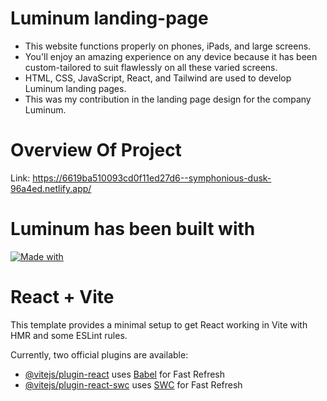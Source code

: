 # Luminum landing-page

* This website functions properly on phones, iPads, and large screens.
* You'll enjoy an amazing experience on any device because it has been custom-tailored to suit flawlessly on all these varied screens.
* HTML, CSS, JavaScript, React, and Tailwind are used to develop Luminum landing pages.
*  This was my contribution in the landing page design for the company Luminum.

# Overview Of Project
Link: https://6619ba510093cd0f11ed27d6--symphonious-dusk-96a4ed.netlify.app/

# Luminum has been built with 
[![Made with](https://skillicons.dev/icons?i=js,html,vite,css,react,tailwind)](https://skillicons.dev)

# React + Vite

This template provides a minimal setup to get React working in Vite with HMR and some ESLint rules.

Currently, two official plugins are available:

- [@vitejs/plugin-react](https://github.com/vitejs/vite-plugin-react/blob/main/packages/plugin-react/README.md) uses [Babel](https://babeljs.io/) for Fast Refresh
- [@vitejs/plugin-react-swc](https://github.com/vitejs/vite-plugin-react-swc) uses [SWC](https://swc.rs/) for Fast Refresh
